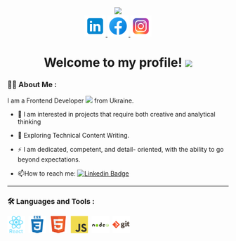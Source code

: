 <div id="header" align="center">
  <img src="https://media.giphy.com/media/IeRdg7gLkfK1ly2mFU/giphy.gif" width="100"/>
</div>

<div id="badges" align="center">
  <a href="https://www.linkedin.com/in/petro-semochko-3a0b0223a">
    <img src="./image/linkedin.png" alt="LinkedIn" />
  </a>
  <a href="https://www.facebook.com/profile.php?id=100078846849166">
    <img src="./image/facebook.png" alt="Facebook" />
  </a>
  <a href="https://www.instagram.com/petro.1993/">
    <img src="./image/instagram.png" alt="Instagram" />
  </a>
</div>

<h1 align="center">
  Welcome to my profile!
  <img src="https://media.giphy.com/media/hvRJCLFzcasrR4ia7z/giphy.gif" width="30px"/>
</h1>

### :man_technologist: About Me :
I am a Frontend Developer <img src="https://media.giphy.com/media/WUlplcMpOCEmTGBtBW/giphy.gif" width="30"> from Ukraine.
- :telescope: I am interested in projects that require both creative and analytical thinking

- :seedling: Exploring Technical Content Writing.

- :zap: I am dedicated, competent, and detail- oriented, with the ability to go beyond expectations.

- :mailbox:How to reach me: [![Linkedin Badge](https://img.shields.io/badge/-textMe-blue?style=flat&logo=Linkedin&logoColor=white)](https://www.linkedin.com/in/petro-semochko-3a0b0223a)

---

### :hammer_and_wrench: Languages and Tools :

<div>
  <img src="https://github.com/devicons/devicon/blob/master/icons/react/react-original-wordmark.svg" title="React" alt="React" width="40" height="40"/>&nbsp;
  <img src="https://github.com/devicons/devicon/blob/master/icons/css3/css3-plain-wordmark.svg"  title="CSS3" alt="CSS" width="40" height="40"/>&nbsp;
  <img src="https://github.com/devicons/devicon/blob/master/icons/html5/html5-original.svg" title="HTML5" alt="HTML" width="40" height="40"/>&nbsp;
  <img src="https://github.com/devicons/devicon/blob/master/icons/javascript/javascript-original.svg" title="JavaScript" alt="JavaScript" width="40" height="40"/>&nbsp;
  <img src="https://github.com/devicons/devicon/blob/master/icons/nodejs/nodejs-original-wordmark.svg" title="NodeJS" alt="NodeJS" width="40" height="40"/>&nbsp;
  <img src="https://github.com/devicons/devicon/blob/master/icons/git/git-original-wordmark.svg" title="Git" **alt="Git" width="40" height="40"/>
</div>



